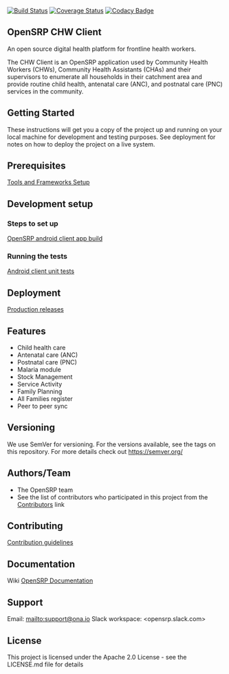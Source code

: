 
[![Build Status](https://travis-ci.org/OpenSRP/opensrp-client-chw.svg?branch=master)](https://travis-ci.org/OpenSRP/opensrp-client-chw) [![Coverage Status](https://coveralls.io/repos/github/OpenSRP/opensrp-client-chw/badge.svg?branch=master)](https://coveralls.io/github/OpenSRP/opensrp-client-chw?branch=master) [![Codacy Badge](https://api.codacy.com/project/badge/Grade/f68511a1ac164d58a3a48c1926c2326a)](https://www.codacy.com/app/OpenSRP/opensrp-client-chw?utm_source=github.com&amp;utm_medium=referral&amp;utm_content=OpenSRP/opensrp-client-chw&amp;utm_campaign=Badge_Grade)
 
## OpenSRP CHW Client
An open source digital health platform for frontline health workers.

The CHW Client is an OpenSRP application used by Community Health Workers (CHWs), Community Health Assistants (CHAs) and their supervisors to enumerate all households in their catchment area and provide routine child health, antenatal care (ANC), and postnatal care (PNC) services in the community.

## Getting Started
These instructions will get you a copy of the project up and running on your local machine for development and testing purposes. See deployment for notes on how to deploy the project on a live system.

## Prerequisites
[Tools and Frameworks Setup](https://smartregister.atlassian.net/wiki/spaces/Documentation/pages/6619207/Tools+and+Frameworks+Setup)

## Development setup

### Steps to set up
[OpenSRP android client app build](https://smartregister.atlassian.net/wiki/spaces/Documentation/pages/6619236/OpenSRP+App+Build)

### Running the tests

[Android client unit tests](https://smartregister.atlassian.net/wiki/spaces/Documentation/pages/65570428/OpenSRP+Client)

## Deployment
[Production releases](https://smartregister.atlassian.net/wiki/spaces/Documentation/pages/1141866503/How+to+create+a+release+APK)

## Features
-  Child health care
-  Antenatal care (ANC)
-  Postnatal care (PNC) 
-  Malaria module
-  Stock Management
-  Service Activity
-  Family Planning
-  All Families register
-  Peer to peer sync

## Versioning
We use SemVer for versioning. For the versions available, see the tags on this repository.
For more details check out <https://semver.org/>

## Authors/Team 
-   The OpenSRP team
-   See the list of contributors who participated in this project from the [Contributors](../../graphs/contributors) link

## Contributing
[Contribution guidelines](https://smartregister.atlassian.net/wiki/spaces/Documentation/pages/6619193/OpenSRP+Developer+s+Guide)

## Documentation
Wiki [OpenSRP Documentation](https://smartregister.atlassian.net/wiki/spaces/Documentation)

## Support
Email: <mailto:support@ona.io>
Slack workspace: <opensrp.slack.com>

## License
This project is licensed under the Apache 2.0 License - see the LICENSE.md file for details
